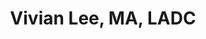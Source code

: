 ---
title: 'Vivian Lee, MA, LADC'
url: 'https://vivian-lee.net'
tags: ['mental health clinician']
nsfw: false
rss: false
---